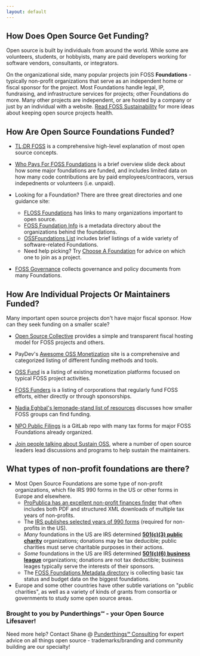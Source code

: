 ```yaml
---
layout: default
---
```


## How Does Open Source Get Funding?

Open source is built by individuals from around the world.  While some are volunteers, students, or hobbyists, many are paid developers working for software vendors, consultants, or integrators.  

On the organizational side, many popular projects join FOSS **Foundations** - typically non-profit organizations that serve as an independent home or fiscal sponsor for the project.  Most Foundations handle legal, IP, fundraising, and infrastructure services for projects; other Foundations do more.  Many other projects are independent, or are hosted by a company or just by an individual with a website.  [Read FOSS Sustainability](https://fosssustainability.com/) for more ideas about keeping open source projects health.

## How Are Open Source Foundations Funded?

- [TL;DR FOSS](https://tldrfoss.com/) is a comprehensive high-level explanation of most open source concepts.

- [Who Pays For FOSS Foundations](http://shaneslides.com/2021/09/FOSS-Foundation-Funding/) is a brief overview slide deck about how some major foundations are funded, and includes limited data on how many code contributions are by paid employees/contracors, versus indepednents or volunteers (i.e. unpaid).

- Looking for a Foundation?  There are three great directories and one guidance site:
  - [FLOSS Foundations](https://flossfoundations.org/foundation-directory) has links to many organizations important to open source.
  - [FOSS Foundation Info](https://fossfoundation.info/) is a metadata directory about the organizations behind the foundations.
  - [OSSFoundations List](https://som-research.github.io/OSSFoundations/) includes brief listings of a wide variety of software-related Foundations.
  - Need help picking?  Try [Choose A Foundation](https://chooseafoundation.com/) for advice on which one to join as a project.

- [FOSS Governance](https://fossgovernance.org/) collects governance and policy documents from many Foundations.

## How Are Individual Projects Or Maintainers Funded?

Many important open source projects don't have major fiscal sponsor.  How can they seek funding on a smaller scale?

- [Open Source Collective](https://www.oscollective.org/) provides a simple and transparent fiscal hosting model for FOSS projects and others.

- PayDev's [Awesome OSS Monetization](https://paydevs.github.io/awesome-oss-monetization/) site is a comprehensive and categorized listing of different funding methods and tools.

- [OSS Fund](https://www.oss.fund/) is a listing of existing monetization platforms focused on typical FOSS project activities.

- [FOSS Funders](https://fossfunders.com/) is a listing of corporations that regularly fund FOSS efforts, either directly or through sponsorships.

- [Nadia Eghbal's lemonade-stand list of resources](https://github.com/nayafia/lemonade-stand) discusses how smaller FOSS groups can find funding.

- [NPO Public Filings](https://gitlab.com/floss-foundations/npo-public-filings) is a GitLab repo with many tax forms for major FOSS Foundations already organized.

- [Join people talking about Sustain OSS](https://sustainoss.org/), where a number of open source leaders lead discussions and programs to help sustain the maintainers.

## What types of non-profit foundations are there?

- Most Open Source Foundations are some type of non-profit organizations, which file IRS 990 forms in the US or other forms in Europe and elsewhere.
  - [ProPublica has an excellent non-profit finances finder](https://projects.propublica.org/nonprofits/) that often includes both PDF and structured XML downloads of multiple tax years of non-profits.
  - The [IRS publishes selected years of 990 forms](https://www.irs.gov/charities-non-profits/copies-of-eo-returns-available) (required for non-profits in the US).
  - *Many* foundations in the US are IRS determined **[501(c)(3) public charity](https://www.irs.gov/charities-non-profits/charitable-organizations/exemption-requirements-501c3-organizations)** organizations; donations may be tax deducible; public charities must serve charitable purposes in their actions.
  - *Some* foundations in the US are IRS determined **[501(c)(6) business league](https://www.irs.gov/charities-non-profits/other-non-profits/business-leagues)** organizations; donations are not tax deductible; business leages typically serve the interests of their sponsors.
  - The [FOSS Foundations Metadata directory](https://fossfoundation.info/) is collecting basic tax status and budget data on the biggest foundations.
- Europe and some other countries have other subtle variations on "public charities", as well as a variety of kinds of grants from consortia or governments to study some open source areas.

### Brought to you by Punderthings℠ - your Open Source Lifesaver!

Need more help?  Contact Shane @ [Punderthings℠ Consulting](http://punderthings.com) for expert advice on all things open source - trademarks/branding and community building are our specialty!

